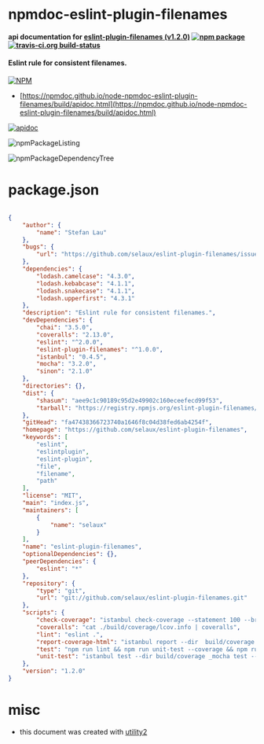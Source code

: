 # npmdoc-eslint-plugin-filenames

#### api documentation for  [eslint-plugin-filenames (v1.2.0)](https://github.com/selaux/eslint-plugin-filenames)  [![npm package](https://img.shields.io/npm/v/npmdoc-eslint-plugin-filenames.svg?style=flat-square)](https://www.npmjs.org/package/npmdoc-eslint-plugin-filenames) [![travis-ci.org build-status](https://api.travis-ci.org/npmdoc/node-npmdoc-eslint-plugin-filenames.svg)](https://travis-ci.org/npmdoc/node-npmdoc-eslint-plugin-filenames)

#### Eslint rule for consistent filenames.

[![NPM](https://nodei.co/npm/eslint-plugin-filenames.png?downloads=true&downloadRank=true&stars=true)](https://www.npmjs.com/package/eslint-plugin-filenames)

- [https://npmdoc.github.io/node-npmdoc-eslint-plugin-filenames/build/apidoc.html](https://npmdoc.github.io/node-npmdoc-eslint-plugin-filenames/build/apidoc.html)

[![apidoc](https://npmdoc.github.io/node-npmdoc-eslint-plugin-filenames/build/screenCapture.buildCi.browser.%252Ftmp%252Fbuild%252Fapidoc.html.png)](https://npmdoc.github.io/node-npmdoc-eslint-plugin-filenames/build/apidoc.html)

![npmPackageListing](https://npmdoc.github.io/node-npmdoc-eslint-plugin-filenames/build/screenCapture.npmPackageListing.svg)

![npmPackageDependencyTree](https://npmdoc.github.io/node-npmdoc-eslint-plugin-filenames/build/screenCapture.npmPackageDependencyTree.svg)



# package.json

```json

{
    "author": {
        "name": "Stefan Lau"
    },
    "bugs": {
        "url": "https://github.com/selaux/eslint-plugin-filenames/issues"
    },
    "dependencies": {
        "lodash.camelcase": "4.3.0",
        "lodash.kebabcase": "4.1.1",
        "lodash.snakecase": "4.1.1",
        "lodash.upperfirst": "4.3.1"
    },
    "description": "Eslint rule for consistent filenames.",
    "devDependencies": {
        "chai": "3.5.0",
        "coveralls": "2.13.0",
        "eslint": "^2.0.0",
        "eslint-plugin-filenames": "^1.0.0",
        "istanbul": "0.4.5",
        "mocha": "3.2.0",
        "sinon": "2.1.0"
    },
    "directories": {},
    "dist": {
        "shasum": "aee9c1c90189c95d2e49902c160eceefecd99f53",
        "tarball": "https://registry.npmjs.org/eslint-plugin-filenames/-/eslint-plugin-filenames-1.2.0.tgz"
    },
    "gitHead": "fa47438366723740a1646f8c04d38fed6ab4254f",
    "homepage": "https://github.com/selaux/eslint-plugin-filenames",
    "keywords": [
        "eslint",
        "eslintplugin",
        "eslint-plugin",
        "file",
        "filename",
        "path"
    ],
    "license": "MIT",
    "main": "index.js",
    "maintainers": [
        {
            "name": "selaux"
        }
    ],
    "name": "eslint-plugin-filenames",
    "optionalDependencies": {},
    "peerDependencies": {
        "eslint": "*"
    },
    "repository": {
        "type": "git",
        "url": "git://github.com/selaux/eslint-plugin-filenames.git"
    },
    "scripts": {
        "check-coverage": "istanbul check-coverage --statement 100 --branch 100 --function 100 --lines 100",
        "coveralls": "cat ./build/coverage/lcov.info | coveralls",
        "lint": "eslint .",
        "report-coverage-html": "istanbul report --dir  build/coverage html",
        "test": "npm run lint && npm run unit-test --coverage && npm run check-coverage",
        "unit-test": "istanbul test --dir build/coverage _mocha test -- --recursive --reporter dot"
    },
    "version": "1.2.0"
}
```



# misc
- this document was created with [utility2](https://github.com/kaizhu256/node-utility2)
